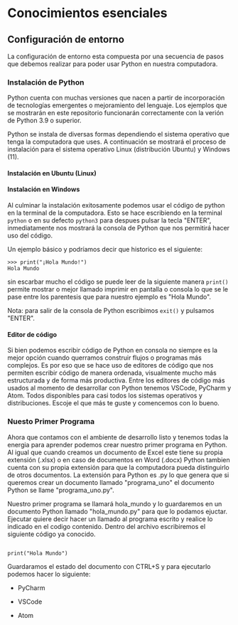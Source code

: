 # Conocimientos esenciales

## Configuración de entorno

La configuración de entorno esta compuesta por una secuencia de pasos que debemos realizar para poder usar Python en nuestra computadora.

### Instalación de Python

Python cuenta con muchas versiones que nacen a partir de incorporación de tecnologías emergentes o mejoramiento del lenguaje. Los ejemplos que se mostrarán en este repositorio funcionarán correctamente con la verión de Python 3.9 o superior. 

Python se instala de diversas formas dependiendo el sistema operativo que tenga la computadora que uses. A continuación se mostrará el proceso de instalación para el sistema operativo Linux (distribución Ubuntu) y Windows (11).

#### Instalación en Ubuntu (Linux)
#### Instalación en Windows

Al culminar la instalación exitosamente podemos usar el código de python en la terminal de la computadora. Esto se hace escribiendo en la terminal `python` o en su defecto `python3` para despues pulsar la tecla "ENTER", inmediatamente nos mostrará la consola de Python que nos permitirá hacer uso del código.

Un ejemplo básico y podríamos decir que historico es el siguiente:

```
>>> print("¡Hola Mundo!") 
Hola Mundo
```

sin escarbar mucho el código se puede leer de la siguiente manera `print()` permite mostrar o mejor llamado imprimir en pantalla o consola lo que se le pase entre los parentesis que para nuestro ejemplo es "Hola Mundo".

Nota: para salir de la consola de Python escribimos `exit()` y pulsamos "ENTER".

#### Editor de código

Si bien podemos escribir código de Python en consola no siempre es la mejor opción cuando querramos construir flujos o programas más complejos. Es por eso que se hace uso de editores de código que nos permiten escribir código de manera ordenada, visualmente mucho más estructurada y de forma más productiva. Entre los editores de código más usados al momento de desarrollar con Python tenemos VSCode, PyCharm y Atom. Todos disponibles para casi todos los sistemas operativos y distribuciones. Escoje el que más te guste y comencemos con lo bueno.

### Nuesto Primer Programa

Ahora que contamos con el ambiente de desarrollo listo y tenemos todas la energia para aprender podemos crear nuestro primer programa en Python. Al igual que cuando creamos un documento de Excel este tiene su propia extensión (.xlsx) o en caso de documentos en Word (.docx) Python tambien cuenta con su propia extensión para que la computadora pueda distinguirlo de otros documentos. La extensión para Python es .py lo que genera que si queremos crear un documento llamado "programa_uno" el documento Python se llame "programa_uno.py". 

Nuestro primer programa se llamará hola_mundo y lo guardaremos en un documento Python llamado "hola_mundo.py" para que lo podamos ejuctar. Ejecutar quiere decir hacer un llamado al programa escrito y realice lo indicado en el codigo contenido. Dentro del archivo escribiremos el siguiente código ya conocido.

```

print("Hola Mundo")

```

Guardaramos el estado del documento con CTRL+S y para ejecutarlo podemos hacer lo siguiente:

- PyCharm

- VSCode

- Atom











